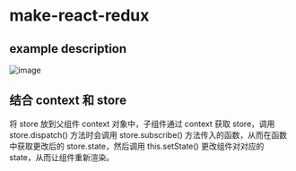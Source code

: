 # make-react-redux

## example description

![image](https://ae01.alicdn.com/kf/U8a6a65bc19ef4d1da30743b5d7758227C.jpg)

## 结合 context 和 store

将 store 放到父组件 context 对象中，子组件通过 context 获取 store，调用 store.dispatch() 方法时会调用 store.subscribe() 方法传入的函数，从而在函数中获取更改后的 store.state，然后调用 this.setState() 更改组件对对应的 state，从而让组件重新渲染。